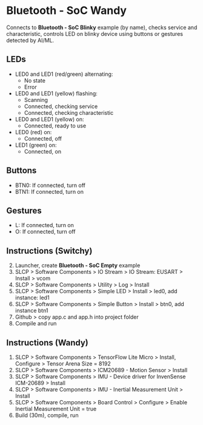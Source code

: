 # Bluetooth - SoC Wandy

Connects to **Bluetooth - SoC Blinky** example (by name), checks service and characteristic, controls LED on blinky device using buttons or gestures detected by AI/ML.

## LEDs

* LED0 and LED1 (red/green) alternating:
  * No state
  * Error
* LED0 and LED1 (yellow) flashing: 
  * Scanning
  * Connected, checking service 
  * Connected, checking characteristic
* LED0 and LED1 (yellow) on:
  * Connected, ready to use
* LED0 (red) on:
  * Connected, off
* LED1 (green) on:
  * Connected, on

## Buttons

* BTN0: If connected, turn off
* BTN1: If connected, turn on 

## Gestures

* L: If connected, turn on
* O: If connected, turn off

## Instructions (Switchy)

2. Launcher, create **Bluetooth - SoC Empty** example
3. SLCP > Software Components > IO Stream > IO Stream: EUSART > Install > vcom
4. SLCP > Software Components > Utility > Log > Install
5. SLCP > Software Components > Simple LED > Install > led0, add instance: led1
6. SLCP > Software Components > Simple Button > Install > btn0, add instance btn1 
7. Github > copy app.c and app.h into project folder
8. Compile and run

## Instructions (Wandy)

1. SLCP > Software Components > TensorFlow Lite Micro > Install, Configure > Tensor Arena Size = 8192
2. SLCP > Software Components > ICM20689 - Motion Sensor > Install
3. SLCP > Software Components > IMU - Device driver for InvenSense ICM-20689 > Install
4. SLCP > Software Components > IMU - Inertial Measurement Unit > Install
5. SLCP > Software Components > Board Control > Configure > Enable Inertial Measurement Unit = true
6. Build (30m), compile, run